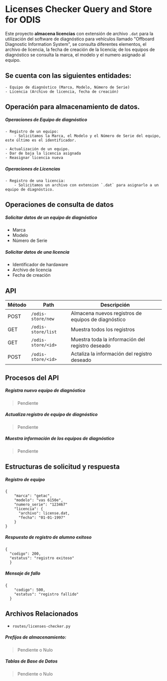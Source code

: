 # Licenses Checker Query and Store for ODIS
Este proyecto **almacena licencias** con extensión de archivo `.dat` para la utilización del software de diagnóstico para vehículos llamado "Offboard Diagnostic Information System", se consulta diferentes elementos, el archivo de licencia, la fecha de creación de la licencia; de los equipos de diagnóstico se consulta la marca, el modelo y el numero asignado al equipo.

## Se cuenta con las siguientes entidades:
	- Equipo de diagnóstico (Marca, Modelo, Número de Serie)
	- Licencia (Archivo de licencia, fecha de creación)

## Operación para almacenamiento de datos.
##### Operaciones de Equipo de diagnóstico
	- Registro de un equipo:
		- Solicitamos la Marca, el Modelo y el Número de Serie del equipo, este último es el identificador.

	- Actualización de un equipo.
    - Dar de baja la licencia asignada
    - Reasignar licencia nueva

##### Operaciones de Licencias
	- Registro de una licencia:
		- Solicitamos un archivo con extension `.dat` para asignarlo a un equipo de diagnóstico.

## Operaciones de consulta de datos
##### Solicitar datos de un equipo de diagnóstico
  - Marca
  - Modelo
  - Número de Serie

##### Solicitar datos de una licencia
  - Identificador de hardaware
  - Archivo de licencia
  - Fecha de creación


## API
| Método | Path               | Descripción                                         |
| -------|--------------------|-----------------------------------------------------|
| POST   | `/odis-store/new`  | Almacena nuevos registros de equipos de diagnóstico |
| GET    | `/odis-store/list` | Muestra todos los registros                         |
| GET    | `/odis-store/<id>` | Muestra toda la información del registro deseado    |
| POST   | `/odis-store/<id>` | Actaliza la información del registro deseado        |


## Procesos del API
##### Registra nuevo equipo de diagnóstico
> Pendiente

##### Actualiza registro de equipo de diagnóstico
> Pendiente

##### Muestra información de los equipos de diagnóstico
> Pendiente

## Estructuras de solicitud y respuesta
##### Registro de equipo
```
{
    "marca": "getac",
    "modelo": "vas 6150e",
    "numero_serie": "123467"
    "licencia": {
      "archivo": license.dat,
      "fecha": "01-01-1997"
    }
}
```

##### Respuesta de registro de alumno exitoso
```
{
  "codigo": 200,
  "estatus": "registro exitoso"
  }
```
##### Mensaje de fallo
```
{
    "codigo": 500,
    "estatus": "registro fallido"
  }
```

## Archivos Relacionados
 - `routes/licenses-checker.py`
##### Prefijos de almacenamiento:
> Pendiente o Nulo
##### Tablas de Base de Datos
> Pendiente o Nulo
